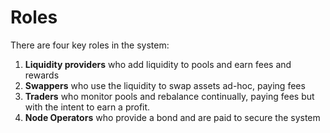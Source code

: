 # Roles

There are four key roles in the system:

1. **Liquidity providers** who add liquidity to pools and earn fees and rewards
2. **Swappers** who use the liquidity to swap assets ad-hoc, paying fees
3. **Traders** who monitor pools and rebalance continually, paying fees but with the intent to earn a profit. 
4. **Node Operators** who provide a bond and are paid to secure the system

